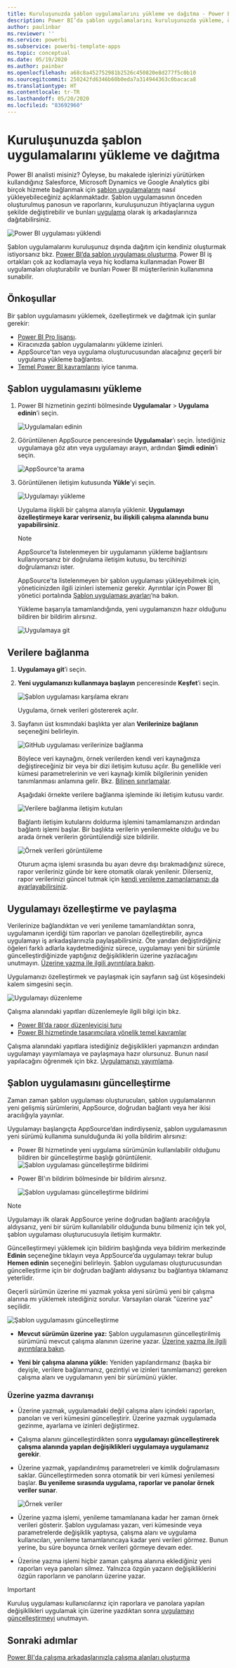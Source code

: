 ```yaml
---
title: Kuruluşunuzda şablon uygulamalarını yükleme ve dağıtma - Power BI
description: Power BI’da şablon uygulamalarını kuruluşunuzda yükleme, özelleştirme ve dağıtma hakkında bilgi edinin.
author: paulinbar
ms.reviewer: ''
ms.service: powerbi
ms.subservice: powerbi-template-apps
ms.topic: conceptual
ms.date: 05/19/2020
ms.author: painbar
ms.openlocfilehash: a68c8a452752981b2526c450820e8d277f5c0b10
ms.sourcegitcommit: 250242fd6346b60b0eda7a314944363c0bacaca8
ms.translationtype: HT
ms.contentlocale: tr-TR
ms.lasthandoff: 05/20/2020
ms.locfileid: "83692960"
---
```

# <a name="install-and-distribute-template-apps-in-your-organization"></a>Kuruluşunuzda şablon uygulamalarını yükleme ve dağıtma

Power BI analisti misiniz? Öyleyse, bu makalede işlerinizi yürütürken kullandığınız Salesforce, Microsoft Dynamics ve Google Analytics gibi birçok hizmete bağlanmak için [şablon uygulamalarını](service-template-apps-overview.md) nasıl yükleyebileceğiniz açıklanmaktadır. Şablon uygulamasının önceden oluşturulmuş panosun ve raporlarını, kuruluşunuzun ihtiyaçlarına uygun şekilde değiştirebilir ve bunları [uygulama](../consumer/end-user-apps.md) olarak iş arkadaşlarınıza dağıtabilirsiniz. 

![Power BI uygulaması yüklendi](media/service-template-apps-install-distribute/power-bi-get-apps.png)

Şablon uygulamalarını kuruluşunuz dışında dağıtım için kendiniz oluşturmak istiyorsanız bkz. [Power BI’da şablon uygulaması oluşturma](service-template-apps-create.md). Power BI iş ortakları çok az kodlamayla veya hiç kodlama kullanmadan Power BI uygulamaları oluşturabilir ve bunları Power BI müşterilerinin kullanımına sunabilir. 

## <a name="prerequisites"></a>Önkoşullar  

Bir şablon uygulamasını yüklemek, özelleştirmek ve dağıtmak için şunlar gerekir: 

* [Power BI Pro lisansı](../fundamentals/service-self-service-signup-for-power-bi.md).
* Kiracınızda şablon uygulamalarını yükleme izinleri.
* AppSource’tan veya uygulama oluşturucusundan alacağınız geçerli bir uygulama yükleme bağlantısı.
* [Temel Power BI kavramlarını](../fundamentals/service-basic-concepts.md) iyice tanıma.

## <a name="install-a-template-app"></a>Şablon uygulamasını yükleme

1. Power BI hizmetinin gezinti bölmesinde **Uygulamalar** > **Uygulama edinin**’i seçin.

    ![Uygulamaları edinin](media/service-template-apps-install-distribute/power-bi-get-apps-arrow.png)

1. Görüntülenen AppSource penceresinde **Uygulamalar**’ı seçin. İstediğiniz uygulamaya göz atın veya uygulamayı arayın, ardından **Şimdi edinin**’i seçin.

    ![AppSource'ta arama](media/service-template-apps-install-distribute/power-bi-appsource.png)

1. Görüntülenen iletişim kutusunda **Yükle**’yi seçin.

    ![Uygulamayı yükleme](media/service-template-apps-install-distribute/power-install-dialog.png)
    
    Uygulama ilişkili bir çalışma alanıyla yüklenir. **Uygulamayı özelleştirmeye karar verirseniz, bu ilişkili çalışma alanında bunu yapabilirsiniz**.

    > [!NOTE]
    > AppSource’ta listelenmeyen bir uygulamanın yükleme bağlantısını kullanıyorsanız bir doğrulama iletişim kutusu, bu tercihinizi doğrulamanızı ister.
    >
    >AppSource’ta listelenmeyen bir şablon uygulaması yükleyebilmek için, yöneticinizden ilgili izinleri istemeniz gerekir. Ayrıntılar için Power BI yönetici portalında [Şablon uygulaması ayarları](../admin/service-admin-portal.md#template-apps-settings)’na bakın.

    Yükleme başarıyla tamamlandığında, yeni uygulamanızın hazır olduğunu bildiren bir bildirim alırsınız.

    ![Uygulamaya git](media/service-template-apps-install-distribute/power-bi-go-to-app.png)

## <a name="connect-to-data"></a>Verilere bağlanma

1. **Uygulamaya git**’i seçin.

1. **Yeni uygulamanızı kullanmaya başlayın** penceresinde **Keşfet**’i seçin.

   ![Şablon uygulaması karşılama ekranı](media/service-template-apps-install-distribute/power-bi-template-app-get-started.png)

   Uygulama, örnek verileri göstererek açılır.

1. Sayfanın üst kısmındaki başlıkta yer alan **Verilerinize bağlanın** seçeneğini belirleyin.

   ![GitHub uygulaması verilerinize bağlanma](media/service-template-apps-install-distribute/power-bi-template-app-connect-data.png)


    
    Böylece veri kaynağını, örnek verilerden kendi veri kaynağınıza değiştireceğiniz bir veya bir dizi iletişim kutusu açılır. Bu genellikle veri kümesi parametrelerinin ve veri kaynağı kimlik bilgilerinin yeniden tanımlanması anlamına gelir. Bkz. [Bilinen sınırlamalar](service-template-apps-overview.md#known-limitations).
    
    Aşağıdaki örnekte verilere bağlanma işleminde iki iletişim kutusu vardır.

   ![Verilere bağlanma iletişim kutuları](media/service-template-apps-install-distribute/power-bi-template-app-connect-to-data-dialogs.png)

    Bağlantı iletişim kutularını doldurma işlemini tamamlamanızın ardından bağlantı işlemi başlar. Bir başlıkta verilerin yenilenmekte olduğu ve bu arada örnek verilerin görüntülendiği size bildirilir.

    ![Örnek verileri görüntüleme](media/service-template-apps-install-distribute/power-bi-template-app-viewing-sample-data.png)

   Oturum açma işlemi sırasında bu ayarı devre dışı bırakmadığınız sürece, rapor verileriniz günde bir kere otomatik olarak yenilenir. Dilerseniz, rapor verilerinizi güncel tutmak için [kendi yenileme zamanlamanızı da ayarlayabilirsiniz](./refresh-scheduled-refresh.md).

## <a name="customize-and-share-the-app"></a>Uygulamayı özelleştirme ve paylaşma

Verilerinize bağlandıktan ve veri yenileme tamamlandıktan sonra, uygulamanın içerdiği tüm raporları ve panoları özelleştirebilir, ayrıca uygulamayı iş arkadaşlarınızla paylaşabilirsiniz. Öte yandan değiştirdiğiniz öğeleri farklı adlarla kaydetmediğiniz sürece, uygulamayı yeni bir sürümle güncelleştirdiğinizde yaptığınız değişikliklerin üzerine yazılacağını unutmayın. [Üzerine yazma ile ilgili ayrıntılara bakın](#overwrite-behavior).

Uygulamanızı özelleştirmek ve paylaşmak için sayfanın sağ üst köşesindeki kalem simgesini seçin.

![Uygulamayı düzenleme](media/service-template-apps-install-distribute/power-bi-template-app-edit-app.png)


Çalışma alanındaki yapıtları düzenlemeyle ilgili bilgi için bkz.
* [Power BI’da rapor düzenleyicisi turu](../create-reports/service-the-report-editor-take-a-tour.md)
* [Power BI hizmetinde tasarımcılara yönelik temel kavramlar](../fundamentals/service-basic-concepts.md)

Çalışma alanındaki yapıtlara istediğiniz değişiklikleri yapmanızın ardından uygulamayı yayımlamaya ve paylaşmaya hazır olursunuz. Bunun nasıl yapılacağını öğrenmek için bkz. [Uygulamanızı yayımlama](../collaborate-share/service-create-distribute-apps.md#publish-your-app).

## <a name="update-a-template-app"></a>Şablon uygulamasını güncelleştirme

Zaman zaman şablon uygulaması oluşturucuları, şablon uygulamalarının yeni gelişmiş sürümlerini, AppSource, doğrudan bağlantı veya her ikisi aracılığıyla yayınlar.

Uygulamayı başlangıçta AppSource’dan indirdiyseniz, şablon uygulamasının yeni sürümü kullanıma sunulduğunda iki yolla bildirim alırsınız:
* Power BI hizmetinde yeni uygulama sürümünün kullanılabilir olduğunu bildiren bir güncelleştirme başlığı görüntülenir.
  ![Şablon uygulaması güncelleştirme bildirimi](media/service-template-apps-install-distribute/power-bi-new-app-version-notification-banner.png)
* Power BI'ın bildirim bölmesinde bir bildirim alırsınız.


  ![Şablon uygulaması güncelleştirme bildirimi](media/service-template-apps-install-distribute/power-bi-new-app-version-notification-pane.png)

>[!NOTE]
>Uygulamayı ilk olarak AppSource yerine doğrudan bağlantı aracılığıyla aldıysanız, yeni bir sürüm kullanılabilir olduğunda bunu bilmeniz için tek yol, şablon uygulaması oluşturucusuyla iletişim kurmaktır.

  Güncelleştirmeyi yüklemek için bildirim başlığında veya bildirim merkezinde **Edinin** seçeneğine tıklayın veya AppSource’da uygulamayı tekrar bulup **Hemen edinin** seçeneğini belirleyin. Şablon uygulaması oluşturucusundan güncelleştirme için bir doğrudan bağlantı aldıysanız bu bağlantıya tıklamanız yeterlidir.
  
  Geçerli sürümün üzerine mi yazmak yoksa yeni sürümü yeni bir çalışma alanına mı yüklemek istediğiniz sorulur. Varsayılan olarak "üzerine yaz" seçilidir.

  ![Şablon uygulamasını güncelleştirme](media/service-template-apps-install-distribute/power-bi-update-app-overwrite.png)

- **Mevcut sürümün üzerine yaz:** Şablon uygulamasının güncelleştirilmiş sürümünü mevcut çalışma alanının üzerine yazar. [Üzerine yazma ile ilgili ayrıntılara bakın](#overwrite-behavior).

- **Yeni bir çalışma alanına yükle:** Yeniden yapılandırmanız (başka bir deyişle, verilere bağlanmanız, gezintiyi ve izinleri tanımlamanız) gereken çalışma alanı ve uygulamanın yeni bir sürümünü yükler.

### <a name="overwrite-behavior"></a>Üzerine yazma davranışı

* Üzerine yazmak, uygulamadaki değil çalışma alanı içindeki raporları, panoları ve veri kümesini güncelleştirir. Üzerine yazmak uygulamada gezinme, ayarlama ve izinleri değiştirmez.
* Çalışma alanını güncelleştirdikten sonra **uygulamayı güncelleştirerek çalışma alanında yapılan değişiklikleri uygulamaya uygulamanız gerekir**.
* Üzerine yazmak, yapılandırılmış parametreleri ve kimlik doğrulamasını saklar. Güncelleştirmeden sonra otomatik bir veri kümesi yenilemesi başlar. **Bu yenileme sırasında uygulama, raporlar ve panolar örnek veriler sunar**.

  ![Örnek veriler](media/service-template-apps-install-distribute/power-bi-sample-data.png)

* Üzerine yazma işlemi, yenileme tamamlanana kadar her zaman örnek verileri gösterir. Şablon uygulaması yazarı, veri kümesinde veya parametrelerde değişiklik yaptıysa, çalışma alanı ve uygulama kullanıcıları, yenileme tamamlanıncaya kadar yeni verileri görmez. Bunun yerine, bu süre boyunca örnek verileri görmeye devam eder.
* Üzerine yazma işlemi hiçbir zaman çalışma alanına eklediğiniz yeni raporları veya panoları silmez. Yalnızca özgün yazarın değişikliklerini özgün raporların ve panoların üzerine yazar.

>[!IMPORTANT]
>Kuruluş uygulaması kullanıcılarınız için raporlara ve panolara yapılan değişiklikleri uygulamak için üzerine yazdıktan sonra [uygulamayı güncelleştirmeyi](#customize-and-share-the-app) unutmayın.

## <a name="next-steps"></a>Sonraki adımlar

[Power BI'da çalışma arkadaşlarınızla çalışma alanları oluşturma](../collaborate-share/service-create-the-new-workspaces.md)
